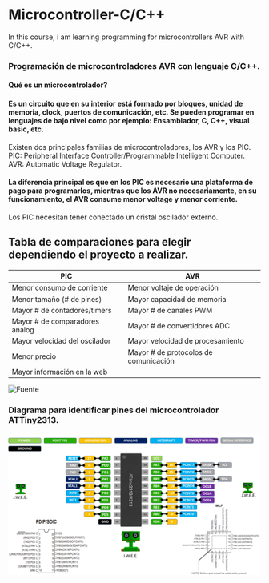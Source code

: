 # Microcontroller-C/C++
In this course, i am learning programming for microcontrollers AVR with C/C++.
### Programación de microcontroladores AVR con lenguaje C/C++.
#### Qué es un microcontrolador?
#### Es un circuito que en su interior está formado por bloques, unidad de memoria, clock, puertos de comunicación, etc. Se pueden programar en lenguajes de bajo nivel como por ejemplo: Ensamblador, C, C++, visual basic, etc.
Existen dos principales familias de microcontroladores, los AVR y los PIC.
PIC: Peripheral Interface Controller/Programmable Intelligent Computer.
AVR: Automatic Voltage Regulator.

#### La diferencia principal es que en los PIC es necesario una plataforma de pago para programarlos, mientras que los AVR no necesariamente, en su funcionamiento, el AVR consume menor voltage y menor corriente.
Los PIC necesitan tener conectado un cristal oscilador externo.

## Tabla de comparaciones para elegir dependiendo el proyecto a realizar.

PIC  | AVR 
------------- | -------------
Menor consumo de corriente  | Menor voltaje de operación
Menor tamaño (# de pines)  | Mayor capacidad de memoria
Mayor # de contadores/timers  | Mayor # de canales PWM
Mayor # de comparadores analog  | Mayor # de convertidores ADC
Mayor velocidad del oscilador  | Mayor velocidad de procesamiento
Menor precio  | Mayor # de protocolos de comunicación
Mayor información en la web  |

![**Fuente**](https://www.youtube.com/@JNorbertoMartinez)

### Diagrama para identificar pines del microcontrolador ATTiny2313.
![](https://github.com/jwilliamsee/Microcontroller-Ensambler/blob/main/Drawings-Schematic/PIN-ATTiny2313.png?raw=true)
